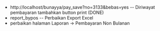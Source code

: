 - http://localhost/bunayya/pay_save?no=3133&bebas=yes
  -- Diriwayat pembayaran tambahkan button print (DONE)
- report_bypos
  -- Perbaikan Export Excel
- perbaikan halaman Laporan -> Pembayaran Non Bulanan
